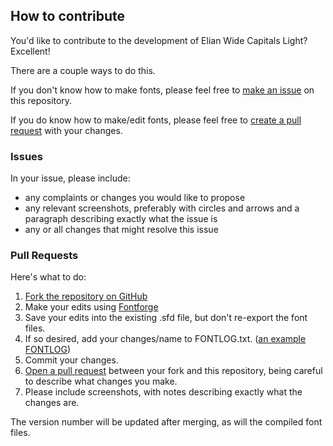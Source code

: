 ## How to contribute

You'd like to contribute to the development of Elian Wide Capitals Light? Excellent!

There are a couple ways to do this.

If you don't know how to make fonts, please feel free to [make an issue](https://help.github.com/articles/creating-an-issue/) on this repository.

If you do know how to make/edit fonts, please feel free to [create a pull request](https://help.github.com/articles/creating-a-pull-request/) with your changes.

### Issues

In your issue, please include:

- any complaints or changes you would like to propose
- any relevant screenshots, preferably with circles and arrows and a paragraph describing exactly what the issue is
- any or all changes that might resolve this issue

### Pull Requests

Here's what to do:

1. [Fork the repository on GitHub](https://help.github.com/articles/fork-a-repo/)
2. Make your edits using [Fontforge](https://fontforge.github.io/)
3. Save your edits into the existing .sfd file, but don't re-export the font files.
5. If so desired, add your changes/name to FONTLOG.txt. ([an example FONTLOG](http://scripts.sil.org/cms/scripts/page.php?item_id=OFL-FAQ_web#11bc4f28))
4. Commit your changes.
5. [Open a pull request](https://help.github.com/articles/creating-a-pull-request/) between your fork and this repository, being careful to describe what changes you make.
6. Please include screenshots, with notes describing exactly what the changes are.

The version number will be updated after merging, as will the compiled font files.
